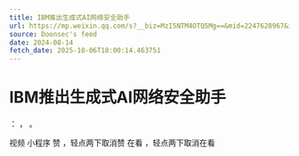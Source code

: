 ```yaml
---
title: IBM推出生成式AI网络安全助手
url: https://mp.weixin.qq.com/s?__biz=MzI5NTM4OTQ5Mg==&mid=2247628967&idx=2&sn=a0ec657a4768063401d5903e611b193d
source: Doonsec's feed
date: 2024-08-14
fetch_date: 2025-10-06T18:00:14.463751
---
```


# IBM推出生成式AI网络安全助手

：
，
。

视频
小程序
赞
，轻点两下取消赞
在看
，轻点两下取消在看